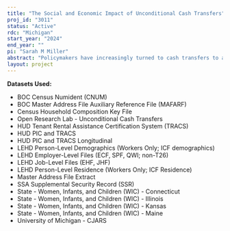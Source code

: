 ```yaml
---
title: "The Social and Economic Impact of Unconditional Cash Transfers"
proj_id: "3011"
status: "Active"
rdc: "Michigan"
start_year: "2024"
end_year: ""
pi: "Sarah M Miller"
abstract: "Policymakers have increasingly turned to cash transfers to alleviate poverty, improve outcomes among the disadvantaged, and reduce inequality. However, little is known about how such transfers may affect labor market outcomes, health, childbearing, or use of other public programs. While several studies have investigated these questions in the context of developing (e.g., Haushofer and Shapiro 2016) or European (e.g., Cesarini et al. 2016) countries, less is known about the impact of these transfers in the United States. This study will provide new, timely evidence on this topic by analyzing the impact of a large-scale randomized controlled trial using data that links information on study participants to Census-held administrative records on mortality, use of public programs, labor market participation, and childbearing."
layout: project
---
```


**Datasets Used:**

  - BOC Census Numident (CNUM) 
  - BOC Master Address File Auxiliary Reference File (MAFARF) 
  - Census Household Composition Key File 
  - Open Research Lab - Unconditional Cash Transfers 
  - HUD Tenant Rental Assistance Certification System (TRACS) 
  - HUD PIC and TRACS 
  - HUD PIC and TRACS Longitudinal 
  - LEHD Person-Level Demographics (Workers Only; ICF demographics) 
  - LEHD Employer-Level Files (ECF, SPF, QWI; non-T26) 
  - LEHD Job-Level Files (EHF, JHF) 
  - LEHD Person-Level Residence (Workers Only; ICF Residence) 
  - Master Address File Extract 
  - SSA Supplemental Security Record (SSR) 
  - State - Women, Infants, and Children (WIC) - Connecticut 
  - State - Women, Infants, and Children (WIC) - Illinois 
  - State - Women, Infants, and Children (WIC) - Kansas 
  - State - Women, Infants, and Children (WIC) - Maine 
  - University of Michigan - CJARS 

